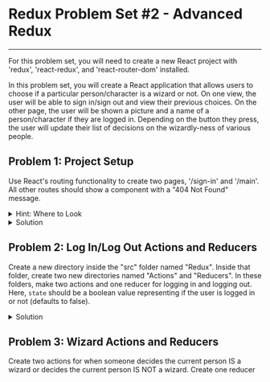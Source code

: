 # Redux Problem Set #2 - Advanced Redux

---
For this problem set, you will need to 
create a new React project with 'redux', 'react-redux', and
'react-router-dom' installed.

In this problem set, you will create a React application 
that allows users to choose if a particular person/character
is a wizard or not. On one view, the user will be able 
to sign in/sign out and view their previous choices. On the 
other page, the user will be shown a picture and a name of 
a person/character if they are logged in. 
Depending on the button they press, the user
will update their list of decisions on the wizardly-ness of various
people.

## Problem 1: Project Setup
Use React's routing functionality to create two pages,
'/sign-in' and '/main'. All other routes should show a component
with a "404 Not Found" message.

<details>
<summary>Hint: Where to Look</summary>

If you are having trouble on this part, look
back at your work in Routing Problem Set #3.
</details>

<details>
<summary>Solution</summary>

1. Create a component for the sign-in view:
```
function SignIn() {
    return (
        <div>Sign In</div>
    )
}

export default SignIn;
```
2. Create a component for the main view:
```
function Main() {
    return (
        <div>Main</div>
    )
}

export default Main;
```
3. Create a component for the 404 view:
```
function NotFound() {
    return (
        <h1>404 Not Found</h1>
    )
}

export default NotFound;
```
4. In "App.js":
```
import {BrowserRouter, Routes, Route} from "react-router-dom";
import SignIn from "./Components/SignIn";
import Main from "./Components/Main";
import NotFound from "./Components/NotFound";

function App() {
  return (
    <BrowserRouter>
      <Routes>
        <Route path="/sign-in" element={<SignIn />}/>
        <Route path="/main" element={<Main />}/>
        <Route path="*" element={<NotFound />} />
      </Routes>
    </BrowserRouter>
  );
}

export default App;
```
</details>

## Problem 2: Log In/Log Out Actions and Reducers
Create a new directory inside the "src" folder named "Redux". Inside
that folder, create two new directories named "Actions" and "Reducers".
In these folders, make two actions and one reducer for logging in and 
logging out. Here, `state` should be a boolean value representing
if the user is logged in or not (defaults to false).

<details>
<summary>Solution</summary>

1. In "Actions/LogIn.js":
```
export const LogInAction = () => {
    return {
        type: "LOGIN"
    }
}
```
2. In "Actions/LogOut.js":
```
export const LogOutAction = () => {
    return {
        type: "LOGOUT"
    }
}
```
3. In "Reducers/LoggedReducer.js":
```
export const LoggedReducer = (state = false, action) => {
    if (action.type === "LOGIN") {
        return true;
    }
    if (action.type === "LOGOUT") {
        return false;
    }
    return state;
}
```
</details>

## Problem 3: Wizard Actions and Reducers
Create two actions for when someone decides the current person
IS a wizard or decides the current person IS NOT a wizard. Create 
one reducer